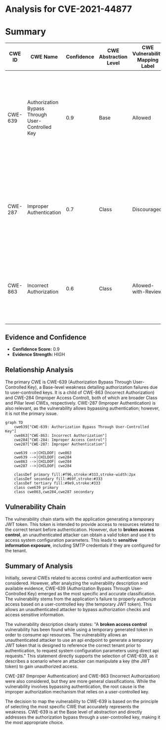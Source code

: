 # Analysis for CVE-2021-44877

# Summary
| CWE ID | CWE Name | Confidence | CWE Abstraction Level | CWE Vulnerability Mapping Label | CWE-Vulnerability Mapping Notes |
|---|---|---|---|---|---|
| CWE-639 | Authorization Bypass Through User-Controlled Key | 0.9 | Base | Allowed | Primary CWE: The application's authorization **fails to prevent** unauthorized access to data by **modifying a user-controlled key**, as it uses a temporary JWT token to grant access. |
| CWE-287 | Improper Authentication | 0.7 | Class | Discouraged | Secondary CWE: Although authentication is bypassed, the root cause is how the JWT token mechanism is used, rather than a complete lack of authentication. |
| CWE-863 | Incorrect Authorization | 0.6 | Class | Allowed-with-Review | Secondary CWE: This is a broader class, and while authorization is incorrect, CWE-639 better captures the specific mechanism. |

## Evidence and Confidence

*   **Confidence Score:** 0.9
*   **Evidence Strength:** HIGH

## Relationship Analysis
The primary CWE is CWE-639 (Authorization Bypass Through User-Controlled Key), a Base-level weakness detailing authorization failures due to user-controlled keys. It is a child of CWE-863 (Incorrect Authorization) and CWE-284 (Improper Access Control), both of which are broader Class and Pillar level CWEs, respectively. CWE-287 (Improper Authentication) is also relevant, as the vulnerability allows bypassing authentication; however, it is not the primary issue.

```mermaid
graph TD
    cwe639["CWE-639: Authorization Bypass Through User-Controlled Key"]
    cwe863["CWE-863: Incorrect Authorization"]
    cwe284["CWE-284: Improper Access Control"]
    cwe287["CWE-287: Improper Authentication"]
    
    cwe639 -->|CHILDOF| cwe863
    cwe639 -->|CHILDOF| cwe284
    cwe863 -->|CHILDOF| cwe284
    cwe287 -->|CHILDOF| cwe284
    
    classDef primary fill:#f96,stroke:#333,stroke-width:2px
    classDef secondary fill:#69f,stroke:#333
    classDef tertiary fill:#9e9,stroke:#333
    class cwe639 primary
    class cwe863,cwe284,cwe287 secondary
```

## Vulnerability Chain
The vulnerability chain starts with the application generating a temporary JWT token. This token is intended to provide access to resources related to the correct tenant before authentication. However, due to **broken access control**, an unauthenticated attacker can obtain a valid token and use it to access system configuration parameters. This leads to **sensitive information exposure**, including SMTP credentials if they are configured for the tenant.

## Summary of Analysis
Initially, several CWEs related to access control and authentication were considered. However, after analyzing the vulnerability description and available evidence, CWE-639 (Authorization Bypass Through User-Controlled Key) emerged as the most specific and accurate classification. The vulnerability stems from the application's failure to properly authorize access based on a user-controlled key (the temporary JWT token). This allows an unauthenticated attacker to bypass authorization checks and access sensitive information.

The vulnerability description clearly states: "A **broken access control** vulnerability has been found while using a temporary generated token in order to consume api resources. The vulnerability allows an unauthenticated attacker to use an api endpoint to generate a temporary JWT token that is designed to reference the correct tenant prior to authentication, to request system configuration parameters using direct api requests." This statement directly supports the selection of CWE-639, as it describes a scenario where an attacker can manipulate a key (the JWT token) to gain unauthorized access.

CWE-287 (Improper Authentication) and CWE-863 (Incorrect Authorization) were also considered, but they are more general classifications. While the vulnerability involves bypassing authentication, the root cause is the improper authorization mechanism that relies on a user-controlled key.

The decision to map the vulnerability to CWE-639 is based on the principle of selecting the most specific CWE that accurately represents the weakness. CWE-639 is at the Base level of abstraction and directly addresses the authorization bypass through a user-controlled key, making it the most appropriate choice.